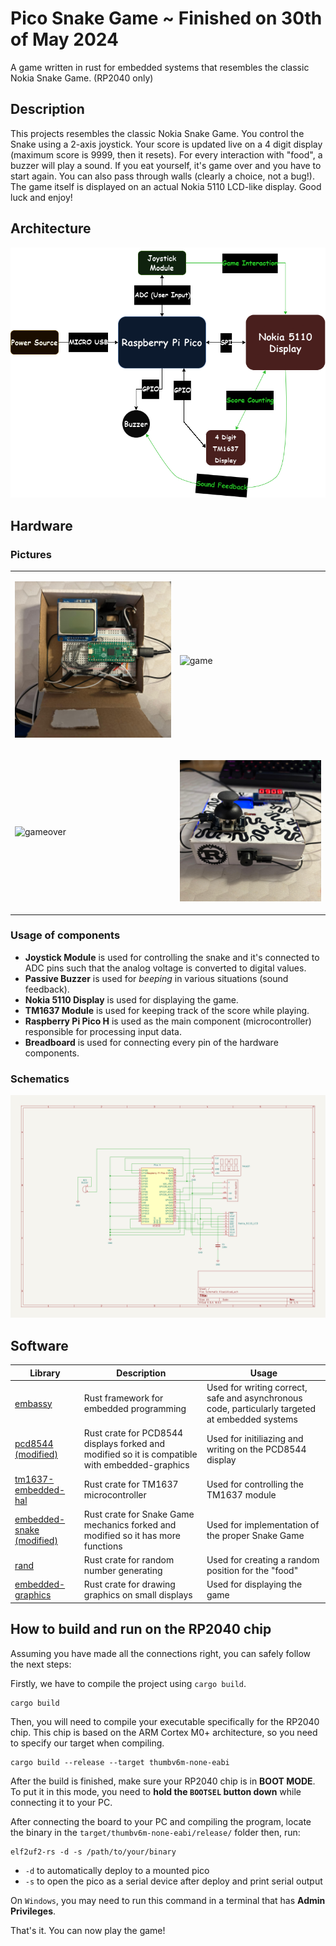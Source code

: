 # Pico Snake Game ~ Finished on 30th of May 2024
A game written in rust for embedded systems that resembles the classic Nokia Snake Game. (RP2040 only)

## Description

This projects resembles the classic Nokia Snake Game. You control the Snake using a 2-axis joystick. Your score is updated live on a 4 digit display (maximum score is 9999, then it resets). For every interaction with "food", a buzzer will play a sound. If you eat yourself, it's game over and you have to start again. You can also pass through walls (clearly a choice, not a bug!). The game itself is displayed on an actual Nokia 5110 LCD-like display. Good luck and enjoy!

## Architecture 

![architecture](assets/hardware/Architecture.png)

## Hardware
### Pictures
<table>
<tr>
<td>
  
![opened](assets/hardware/Opened.jpg)

</td>
<td>
  
![game](assets/hardware/Game.jpg)

</td>
</tr>
<tr>
<td>
  
![gameover](assets/hardware/GameOver.jpg)

  </td>
<td>
  
![sprofile](assets/hardware/SideProfile.jpg)

</td>
</tr>
</table>

### Usage of components

- **Joystick Module** is used for controlling the snake and it's connected to ADC pins such that the analog voltage is converted to digital values.
- **Passive Buzzer** is used for *beeping* in various situations (sound feedback).
- **Nokia 5110 Display** is used for displaying the game.
- **TM1637 Module** is used for keeping track of the score while playing.
- **Raspberry Pi Pico H** is used as the main component (microcontroller) responsible for processing input data.
- **Breadboard** is used for connecting every pin of the hardware components.

### Schematics

![kicadschematic](assets/kicad/Schematic.svg)

## Software

| Library | Description | Usage |
|---------|-------------|-------|
| [embassy](https://github.com/embassy-rs/embassy) | Rust framework for embedded programming |  Used for writing correct, safe and asynchronous code, particularly targeted at embedded systems |
| [pcd8544 (modified)](https://github.com/septimium/pcd8544-embassy-rp) | Rust crate for PCD8544 displays forked and modified so it is compatible with embedded-graphics | Used for initiliazing and writing on the PCD8544 display |
| [tm1637-embedded-hal](https://crates.io/crates/tm1637-embedded-hal) | Rust crate for TM1637 microcontroller | Used for controlling the TM1637 module |
| [embedded-snake (modified)](https://github.com/septimium/embedded-snake-rs) | Rust crate for Snake Game mechanics forked and modified so it has more functions | Used for implementation of the proper Snake Game |
| [rand](https://crates.io/crates/rand) | Rust crate for random number generating | Used for creating a random position for the "food" |
| [embedded-graphics](https://crates.io/crates/embedded-graphics) | Rust crate for drawing graphics on small displays | Used for displaying the game |

## How to build and run on the RP2040 chip

Assuming you have made all the connections right, you can safely follow the next steps:

Firstly, we have to compile the project using `cargo build`.
```shell
cargo build
```

Then, you will need to compile your executable specifically for the RP2040 chip. This chip is based on the ARM Cortex M0+ architecture, so you need to specify our target when compiling.
```shell
cargo build --release --target thumbv6m-none-eabi
```

After the build is finished, make sure your RP2040 chip is in **BOOT MODE**. To put it in this mode, you need to **hold the `BOOTSEL` button down**  while connecting it to your PC.

After connecting the board to your PC and compiling the program, locate the binary in the `target/thumbv6m-none-eabi/release/` folder then, run:

```shell
elf2uf2-rs -d -s /path/to/your/binary
```

* `-d` to automatically deploy to a mounted pico
* `-s` to open the pico as a serial device after deploy and print serial output
  
On `Windows`, you may need to run this command in a terminal that has **Admin Privileges**.

That's it. You can now play the game!
